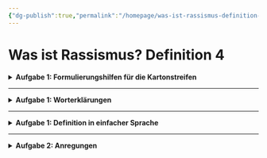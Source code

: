 ```yaml
---
{"dg-publish":true,"permalink":"/homepage/was-ist-rassismus-definition-4/"}
---
```


# Was ist Rassismus? Definition 4

<details>
    <summary><b>Aufgabe 1: Formulierungshilfen für die Kartonstreifen</b></summary>
<u>Rassismus...</u><ul>
    <li>... ist gekennzeichnet durch...</li>
    <li>... kann sich zeigen in ...</li>
    <li>... basiert auf der Annahme, dass ...</li>
    <li>... klassifiziert Menschen nach ...</li>
    <li>... kann erkannt werden an ...</li>
    <li>... zeigt/äußert sind in/durch ...</li></ul>
</details>

---

<details>
    <summary><b>Aufgabe 1: Worterklärungen</b></summary>
<ul>
    <li><u>Diskurs:</u> Erörterung, Diskussion</li></ul>
    <ul><li><u>Praxen:</u> Plural des Substantivs Praxis</li></ul>
    <ul><li><u>Privileg:</u> Vorrecht, das einem einzelnen oder einer sozialen Gruppe zugestanden wird</li></ul>
    <ul><li><u>legitimieren:</u> für legitim erklären, als rechtmäßig anerkennen</li></ul>
    <ul><li><u>pseudo:</u> falsch, täuschend ähnlich, nur so aussehen als ob</li></ul>
    <ul><li><u>kollektiv:</u> gemeinschaftlich</li>  </ul>  
    <ul><li><u>adressieren:</u> etwas an jemanden richten</li></ul>    
</details>

---

<details>
    <summary><b>Aufgabe 1: Definition in einfacher Sprache</b></summary>Rassismus ist ein System, das auf Ideen und Verhaltensweisen basiert, die Machtverhältnisse, Ausgrenzungen und Privilegien rechtfertigt und weiterführt, die im Laufe der Geschichte entstanden sind. Es sieht Menschen nicht als Einzelpersonen, sondern als Mitglieder von Gruppen, die sie als natürlich ansehen und ihre Eigenschaften als unveränderlich betrachten.
    Rassismus kommt nicht nur von einzelnen Menschen, die absichtlich böse handeln. Es wird durch Geschichte, Gesellschaft und Kultur weitergegeben und beeinflusst die Art und Weise, wie unsere Gesellschaft, ihre Struktur und Institutionen funktionieren. Daher ist Rassismus ein Problem, das die gesamte Gesellschaft betrifft und als solches behandelt werden muss.
</details>

---

<details>
    <summary><b>Aufgabe 2: Anregungen</b></summary>
<ul>
    <li>Beschreibe die Art und Weise, in der in Fernsehserien zum Beispiel lateinamerikanische Charaktere oft dargestellt werden. Erläutere, inwiefern diese dazu beitragen, dass "historisch entwickelte Machtverhältnisse, Ausgrenzungen und Privilegien legitimiert und reproduziert" werden.</li></ul>
    <ul><li>Ein deutscher Schüler mit asiatischen Wurzeln wird bei der Vorstellung vor der neuen Klasse gefragt, woher er komme. Erläutere, inwiefern an diesem Beispiel erkennbar ist, dass Menschen "nicht allein auf (böswilliges) Handeln" hin homogenen Gruppen zugeordnet werden.</li></ul>
    <ul><li>Beschreibe, welche als "unveränderbar betrachteten Eigenschaften" dem Schüler mit asiatischen Wurzeln zugeschrieben werden könnten.</li></ul>
    <ul><li>Erläutere, inwiefern ehemalige Produktbeschreibungen (z.B. für Schokoküsse) zeigen, dass Rassismus "nicht allein auf (böswilliges) Handel" Einzelner zurückzuführen ist, sondern "historisch, sozial und kulturell vermittelt" wird. Erkläre, warum Rassismus deswegen als ein "gesamtgesellschaftliches Phänomen" betrachtet werden muss.</li>
    </ul>
</details>
